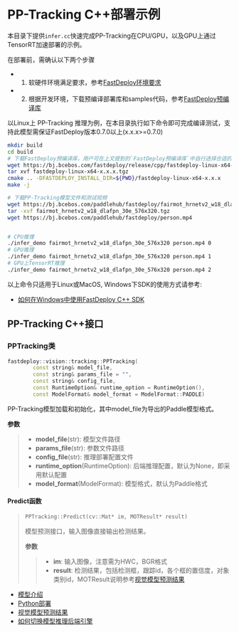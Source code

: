 # PP-Tracking C++部署示例

本目录下提供`infer.cc`快速完成PP-Tracking在CPU/GPU，以及GPU上通过TensorRT加速部署的示例。

在部署前，需确认以下两个步骤

- 1. 软硬件环境满足要求，参考[FastDeploy环境要求](../../../../../docs/cn/build_and_install/download_prebuilt_libraries.md)  
- 2. 根据开发环境，下载预编译部署库和samples代码，参考[FastDeploy预编译库](../../../../../docs/cn/build_and_install/download_prebuilt_libraries.md)

以Linux上 PP-Tracking 推理为例，在本目录执行如下命令即可完成编译测试，支持此模型需保证FastDeploy版本0.7.0以上(x.x.x>=0.7.0)

```bash
mkdir build
cd build
# 下载FastDeploy预编译库，用户可在上文提到的`FastDeploy预编译库`中自行选择合适的版本使用
wget https://bj.bcebos.com/fastdeploy/release/cpp/fastdeploy-linux-x64-x.x.x.tgz
tar xvf fastdeploy-linux-x64-x.x.x.tgz
cmake .. -DFASTDEPLOY_INSTALL_DIR=${PWD}/fastdeploy-linux-x64-x.x.x
make -j

# 下载PP-Tracking模型文件和测试视频
wget https://bj.bcebos.com/paddlehub/fastdeploy/fairmot_hrnetv2_w18_dlafpn_30e_576x320.tgz
tar -xvf fairmot_hrnetv2_w18_dlafpn_30e_576x320.tgz
wget https://bj.bcebos.com/paddlehub/fastdeploy/person.mp4


# CPU推理
./infer_demo fairmot_hrnetv2_w18_dlafpn_30e_576x320 person.mp4 0
# GPU推理
./infer_demo fairmot_hrnetv2_w18_dlafpn_30e_576x320 person.mp4 1
# GPU上TensorRT推理
./infer_demo fairmot_hrnetv2_w18_dlafpn_30e_576x320 person.mp4 2
```

以上命令只适用于Linux或MacOS, Windows下SDK的使用方式请参考:  
- [如何在Windows中使用FastDeploy C++ SDK](../../../../../docs/cn/faq/use_sdk_on_windows.md)

## PP-Tracking C++接口

### PPTracking类

```c++
fastdeploy::vision::tracking::PPTracking(
        const string& model_file,
        const string& params_file = "",
        const string& config_file,
        const RuntimeOption& runtime_option = RuntimeOption(),
        const ModelFormat& model_format = ModelFormat::PADDLE)
```

PP-Tracking模型加载和初始化，其中model_file为导出的Paddle模型格式。

**参数**

> * **model_file**(str): 模型文件路径
> * **params_file**(str): 参数文件路径
> * **config_file**(str): 推理部署配置文件
> * **runtime_option**(RuntimeOption): 后端推理配置，默认为None，即采用默认配置
> * **model_format**(ModelFormat): 模型格式，默认为Paddle格式

#### Predict函数

> ```c++
> PPTracking::Predict(cv::Mat* im, MOTResult* result)
> ```
>
> 模型预测接口，输入图像直接输出检测结果。
>
> **参数**
>
> > * **im**: 输入图像，注意需为HWC，BGR格式
> > * **result**: 检测结果，包括检测框，跟踪id，各个框的置信度，对象类别id，MOTResult说明参考[视觉模型预测结果](../../../../../docs/api/vision_results/)


- [模型介绍](../../)
- [Python部署](../python)
- [视觉模型预测结果](../../../../../docs/api/vision_results/)
- [如何切换模型推理后端引擎](../../../../../docs/cn/faq/how_to_change_backend.md)
